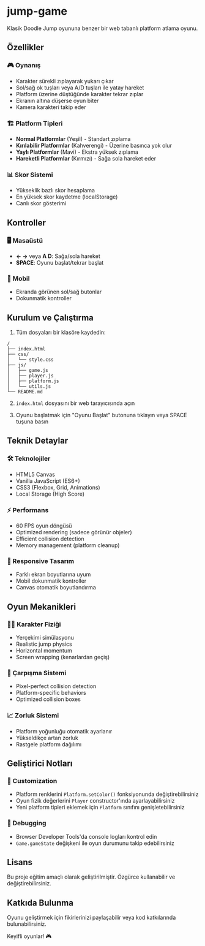 # jump-game


Klasik Doodle Jump oyununa benzer bir web tabanlı platform atlama oyunu.

## Özellikler

### 🎮 Oynanış
- Karakter sürekli zıplayarak yukarı çıkar
- Sol/sağ ok tuşları veya A/D tuşları ile yatay hareket
- Platform üzerine düştüğünde karakter tekrar zıplar
- Ekranın altına düşerse oyun biter
- Kamera karakteri takip eder

### 🏗️ Platform Tipleri
- **Normal Platformlar** (Yeşil) - Standart zıplama
- **Kırılabilir Platformlar** (Kahverengi) - Üzerine basınca yok olur
- **Yaylı Platformlar** (Mavi) - Ekstra yüksek zıplama
- **Hareketli Platformlar** (Kırmızı) - Sağa sola hareket eder

### 📊 Skor Sistemi
- Yükseklik bazlı skor hesaplama
- En yüksek skor kaydetme (localStorage)
- Canlı skor gösterimi

## Kontroller

### 🖥️ Masaüstü
- **← →** veya **A D**: Sağa/sola hareket
- **SPACE**: Oyunu başlat/tekrar başlat

### 📱 Mobil
- Ekranda görünen sol/sağ butonlar
- Dokunmatik kontroller

## Kurulum ve Çalıştırma

1. Tüm dosyaları bir klasöre kaydedin:
```
/
├── index.html
├── css/
│   └── style.css
├── js/
│   ├── game.js
│   ├── player.js
│   ├── platform.js
│   └── utils.js
└── README.md
```

2. `index.html` dosyasını bir web tarayıcısında açın

3. Oyunu başlatmak için "Oyunu Başlat" butonuna tıklayın veya SPACE tuşuna basın

## Teknik Detaylar

### 🛠️ Teknolojiler
- HTML5 Canvas
- Vanilla JavaScript (ES6+)
- CSS3 (Flexbox, Grid, Animations)
- Local Storage (High Score)

### ⚡ Performans
- 60 FPS oyun döngüsü
- Optimized rendering (sadece görünür objeler)
- Efficient collision detection
- Memory management (platform cleanup)

### 📱 Responsive Tasarım
- Farklı ekran boyutlarına uyum
- Mobil dokunmatik kontroller
- Canvas otomatik boyutlandırma

## Oyun Mekanikleri

### 🏃‍♂️ Karakter Fiziği
- Yerçekimi simülasyonu
- Realistic jump physics
- Horizontal momentum
- Screen wrapping (kenarlardan geçiş)

### 🎯 Çarpışma Sistemi
- Pixel-perfect collision detection
- Platform-specific behaviors
- Optimized collision boxes

### 📈 Zorluk Sistemi
- Platform yoğunluğu otomatik ayarlanır
- Yükseldikçe artan zorluk
- Rastgele platform dağılımı

## Geliştirici Notları

### 🔧 Customization
- Platform renklerini `Platform.setColor()` fonksiyonunda değiştirebilirsiniz
- Oyun fizik değerlerini `Player` constructor'ında ayarlayabilirsiniz
- Yeni platform tipleri eklemek için `Platform` sınıfını genişletebilirsiniz

### 🐛 Debugging
- Browser Developer Tools'da console logları kontrol edin
- `Game.gameState` değişkeni ile oyun durumunu takip edebilirsiniz

## Lisans

Bu proje eğitim amaçlı olarak geliştirilmiştir. Özgürce kullanabilir ve değiştirebilirsiniz.

## Katkıda Bulunma

Oyunu geliştirmek için fikirlerinizi paylaşabilir veya kod katkılarında bulunabilirsiniz.

Keyifli oyunlar! 🎮
